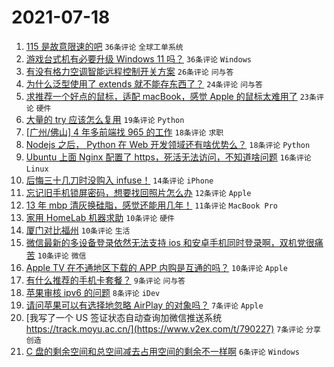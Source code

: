 # 2021-07-18

1. [115 是故意限速的吧](https://www.v2ex.com/t/790160) `36条评论` `全球工单系统`
1. [游戏台式机有必要升级 Windows 11 吗？](https://www.v2ex.com/t/790184) `36条评论` `Windows`
1. [有没有格力空调智能远程控制开关方案](https://www.v2ex.com/t/790154) `26条评论` `问与答`
1. [为什么泛型使用了 extends 就不能存东西了？](https://www.v2ex.com/t/790199) `24条评论` `问与答`
1. [求推荐一个好点的鼠标，适配 macBook，感觉 Apple 的鼠标太难用了](https://www.v2ex.com/t/790186) `23条评论` `硬件`
1. [大量的 try 应该怎么复用](https://www.v2ex.com/t/790153) `19条评论` `Python`
1. [[广州/佛山] 4 年多前端找 965 的工作](https://www.v2ex.com/t/790175) `18条评论` `求职`
1. [Nodejs 之后， Python 在 Web 开发领域还有啥优势么？](https://www.v2ex.com/t/790207) `18条评论` `Python`
1. [Ubuntu 上面 Nginx 配置了 https，死活无法访问，不知道啥问题](https://www.v2ex.com/t/790169) `16条评论` `Linux`
1. [后悔三十几刀时没购入 infuse！](https://www.v2ex.com/t/790220) `14条评论` `iPhone`
1. [忘记旧手机锁屏密码，想要找回照片怎么办](https://www.v2ex.com/t/790189) `12条评论` `Apple`
1. [13 年 mbp 清灰换硅脂，感觉还能用几年！](https://www.v2ex.com/t/790166) `11条评论` `MacBook Pro`
1. [家用 HomeLab 机器求助](https://www.v2ex.com/t/790180) `10条评论` `硬件`
1. [厦门对比福州](https://www.v2ex.com/t/790174) `10条评论` `生活`
1. [微信最新的多设备登录依然无法支持 ios 和安卓手机同时登录啊，双机党很痛苦](https://www.v2ex.com/t/790170) `10条评论` `微信`
1. [Apple TV 在不通地区下载的 APP 内购是互通的吗？](https://www.v2ex.com/t/790167) `10条评论` `Apple`
1. [有什么推荐的手机卡套餐？](https://www.v2ex.com/t/790201) `9条评论` `问与答`
1. [苹果审核 ipv6 的问题](https://www.v2ex.com/t/790224) `8条评论` `iDev`
1. [请问苹果可以有选择地忽略 AirPlay 的对象吗？](https://www.v2ex.com/t/790236) `7条评论` `Apple`
1. [我写了一个 US 签证状态自动查询加微信推送系统 https://track.moyu.ac.cn/](https://www.v2ex.com/t/790227) `7条评论` `分享创造`
1. [C 盘的剩余空间和总空间减去占用空间的剩余不一样啊](https://www.v2ex.com/t/790245) `6条评论` `Windows`
